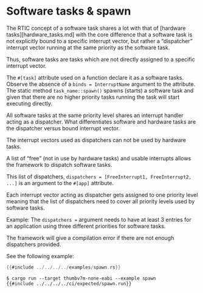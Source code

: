 # Software tasks & spawn

The RTIC concept of a software task shares a lot with that of [hardware tasks][hardware_tasks.md]
with the core difference that a software task is not explicitly bound to a specific
interrupt vector, but rather a “dispatcher” interrupt vector running
at the same priority as the software task.

Thus, software tasks are tasks which are not directly assigned to a specific interrupt vector.

The `#[task]` attribute used on a function declare it as a software tasks.
Observe the absence of a `binds = InterruptName` argument to the attribute.
The static method `task_name::spawn()` spawns (starts) a software task and
given that there are no higher priority tasks running the task will start executing directly.

All software tasks at the same priority level shares an interrupt handler acting as a dispatcher.
What differentiates software and hardware tasks are the dispatcher versus bound interrupt vector.

The interrupt vectors used as dispatchers can not be used by hardware tasks.

A list of “free” (not in use by hardware tasks) and usable interrupts allows the framework
to dispatch software tasks.

This list of dispatchers, `dispatchers = [FreeInterrupt1, FreeInterrupt2, ...]` is an
argument to the `#[app]` attribute.

Each interrupt vector acting as dispatcher gets assigned to one priority level meaning that
the list of dispatchers need to cover all priority levels used by software tasks.

Example: The `dispatchers =` argument needs to have at least 3 entries for an application using
three different priorities for software tasks.

The framework will give a compilation error if there are not enough dispatchers provided.

See the following example:

``` rust
{{#include ../../../../examples/spawn.rs}}
```

``` console
$ cargo run --target thumbv7m-none-eabi --example spawn
{{#include ../../../../ci/expected/spawn.run}}
```
